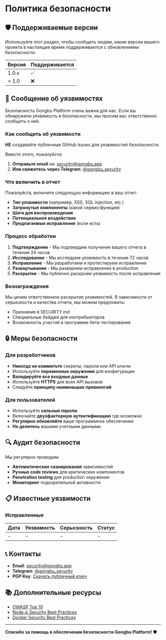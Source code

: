 # Политика безопасности

## 🛡️ Поддерживаемые версии

Используйте этот раздел, чтобы сообщить людям, какие версии вашего проекта в настоящее время поддерживаются с обновлениями безопасности.

| Версия | Поддерживается          |
| ------- | ----------------------- |
| 1.0.x   | :white_check_mark:      |
| < 1.0   | :x:                     |

## 🚨 Сообщение об уязвимостях

Безопасность Gongbu Platform очень важна для нас. Если вы обнаружили уязвимость в безопасности, мы просим вас ответственно сообщить о ней.

### Как сообщить об уязвимости

**НЕ** создавайте публичные GitHub issues для уязвимостей безопасности.

Вместо этого, пожалуйста:

1. **Отправьте email** на: security@gongbu.app
2. **Или свяжитесь через Telegram**: [@gongbu_security](https://t.me/gongbu_security)

### Что включить в отчет

Пожалуйста, включите следующую информацию в ваш отчет:

- **Тип уязвимости** (например, XSS, SQL injection, etc.)
- **Затронутые компоненты** (какой сервис/функция)
- **Шаги для воспроизведения**
- **Потенциальное воздействие**
- **Предлагаемые исправления** (если есть)

### Процесс обработки

1. **Подтверждение** - Мы подтвердим получение вашего отчета в течение 24 часов
2. **Исследование** - Мы исследуем уязвимость в течение 72 часов
3. **Исправление** - Мы разработаем и протестируем исправление
4. **Развертывание** - Мы развернем исправление в production
5. **Раскрытие** - Мы публично раскроем уязвимость после исправления

### Вознаграждения

Мы ценим ответственное раскрытие уязвимостей. В зависимости от серьезности и качества отчета, мы можем предложить:

- Признание в SECURITY.md
- Специальные бейджи для контрибьюторов
- Возможность участия в программе бета-тестирования

## 🔒 Меры безопасности

### Для разработчиков

- **Никогда не коммитьте** секреты, пароли или API ключи
- Используйте **переменные окружения** для конфигурации
- **Валидируйте все входные данные**
- Используйте **HTTPS** для всех API вызовов
- Следуйте **принципу наименьших привилегий**

### Для пользователей

- Используйте **сильные пароли**
- Включайте **двухфакторную аутентификацию** где возможно
- **Регулярно обновляйте** ваше программное обеспечение
- **Не делитесь** вашими учетными данными

## 🔍 Аудит безопасности

Мы регулярно проводим:

- **Автоматические сканирования** зависимостей
- **Ручные code reviews** для критических компонентов
- **Penetration testing** для production окружения
- **Мониторинг** подозрительной активности

## 📋 Известные уязвимости

### Исправленные

| Дата | Уязвимость | Серьезность | Статус |
|------|------------|-------------|---------|
| - | - | - | - |

## 📞 Контакты

- **Email**: security@gongbu.app
- **Telegram**: [@gongbu_security](https://t.me/gongbu_security)
- **PGP Key**: [Скачать публичный ключ](https://gongbu.app/security/pgp-key.asc)

## 📚 Дополнительные ресурсы

- [OWASP Top 10](https://owasp.org/www-project-top-ten/)
- [Node.js Security Best Practices](https://nodejs.org/en/docs/guides/security/)
- [Docker Security Best Practices](https://docs.docker.com/engine/security/)

---

**Спасибо за помощь в обеспечении безопасности Gongbu Platform!** 🛡️
